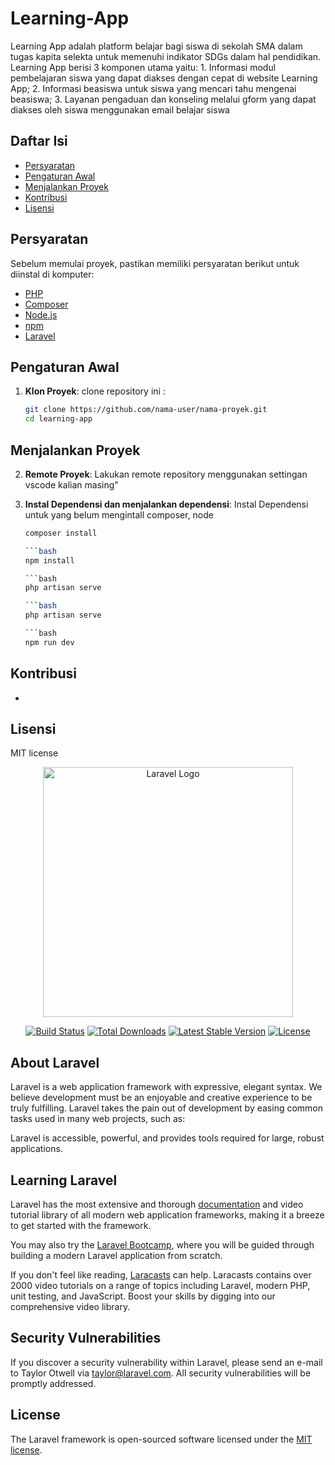 # Learning-App

Learning App adalah platform belajar bagi siswa di sekolah SMA dalam tugas kapita selekta untuk memenuhi indikator SDGs dalam hal pendidikan. Learning App berisi 3 komponen utama yaitu: 1. Informasi modul pembelajaran siswa yang dapat diakses dengan cepat di website Learning App; 2. Informasi beasiswa untuk siswa yang mencari tahu mengenai beasiswa; 3. Layanan pengaduan dan konseling melalui gform yang dapat diakses oleh siswa menggunakan email belajar siswa 

## Daftar Isi

- [Persyaratan](#persyaratan)
- [Pengaturan Awal](#pengaturan-awal)
- [Menjalankan Proyek](#menjalankan-proyek)
- [Kontribusi](#kontribusi)
- [Lisensi](#lisensi)

## Persyaratan

Sebelum memulai proyek, pastikan memiliki persyaratan berikut untuk diinstal di komputer:

- [PHP](https://www.php.net/)
- [Composer](https://getcomposer.org/)
- [Node.js](https://nodejs.org/)
- [npm](https://www.npmjs.com/)
- [Laravel](https://laravel.com/)

## Pengaturan Awal

1. **Klon Proyek**: clone repository ini : 

   ```bash
   git clone https://github.com/nama-user/nama-proyek.git
   cd learning-app


## Menjalankan Proyek

2. **Remote Proyek**: 
    Lakukan remote repository menggunakan settingan vscode kalian masing"

3. **Instal Dependensi dan menjalankan dependensi**:
    Instal Dependensi untuk yang belum mengintall composer, node
    ```bash
    composer install

    ```bash
    npm install
    
    ```bash
    php artisan serve

    ```bash
    php artisan serve

    ```bash
    npm run dev

## Kontribusi
-

## Lisensi
MIT license

<p align="center"><a href="https://laravel.com" target="_blank"><img src="https://raw.githubusercontent.com/laravel/art/master/logo-lockup/5%20SVG/2%20CMYK/1%20Full%20Color/laravel-logolockup-cmyk-red.svg" width="400" alt="Laravel Logo"></a></p>

<p align="center">
<a href="https://github.com/laravel/framework/actions"><img src="https://github.com/laravel/framework/workflows/tests/badge.svg" alt="Build Status"></a>
<a href="https://packagist.org/packages/laravel/framework"><img src="https://img.shields.io/packagist/dt/laravel/framework" alt="Total Downloads"></a>
<a href="https://packagist.org/packages/laravel/framework"><img src="https://img.shields.io/packagist/v/laravel/framework" alt="Latest Stable Version"></a>
<a href="https://packagist.org/packages/laravel/framework"><img src="https://img.shields.io/packagist/l/laravel/framework" alt="License"></a>
</p>


## About Laravel

Laravel is a web application framework with expressive, elegant syntax. We believe development must be an enjoyable and creative experience to be truly fulfilling. Laravel takes the pain out of development by easing common tasks used in many web projects, such as:

Laravel is accessible, powerful, and provides tools required for large, robust applications.

## Learning Laravel

Laravel has the most extensive and thorough [documentation](https://laravel.com/docs) and video tutorial library of all modern web application frameworks, making it a breeze to get started with the framework.

You may also try the [Laravel Bootcamp](https://bootcamp.laravel.com), where you will be guided through building a modern Laravel application from scratch.

If you don't feel like reading, [Laracasts](https://laracasts.com) can help. Laracasts contains over 2000 video tutorials on a range of topics including Laravel, modern PHP, unit testing, and JavaScript. Boost your skills by digging into our comprehensive video library.

## Security Vulnerabilities

If you discover a security vulnerability within Laravel, please send an e-mail to Taylor Otwell via [taylor@laravel.com](mailto:taylor@laravel.com). All security vulnerabilities will be promptly addressed.

## License

The Laravel framework is open-sourced software licensed under the [MIT license](https://opensource.org/licenses/MIT).

